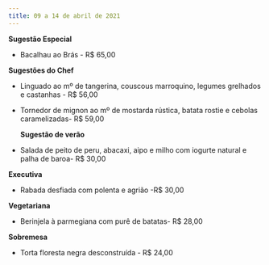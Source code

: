 ```yaml
---
title: 09 a 14 de abril de 2021
---
```

**Sugestão Especial** 

* Bacalhau ao Brás - R$ 65,00

**Sugestões do Chef**

* Linguado ao mº de tangerina, couscous marroquino, legumes grelhados e castanhas - R$ 56,00
* Tornedor de mignon ao mº de mostarda rústica, batata rostie e cebolas caramelizadas- R$ 59,00

  **Sugestão de verão**
* Salada de peito de peru, abacaxi, aipo e milho com iogurte natural e palha de baroa- R$ 30,00

**Executiva**

* Rabada desfiada com polenta e agrião -R$ 30,00

**Vegetariana**

* Berinjela à parmegiana com purê de batatas- R$ 28,00

**Sobremesa**

* Torta floresta negra desconstruída - R$ 24,00
